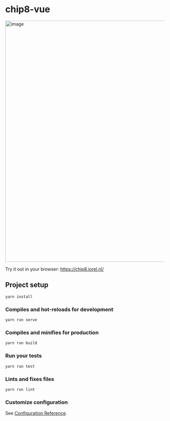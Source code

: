 # chip8-vue
<img width="762" alt="image" src="https://user-images.githubusercontent.com/6817390/158575964-4ae178c4-94f1-42bb-98ae-0420bbf435f1.png">

Try it out in your browser: https://chip8.iorel.nl/

## Project setup
```
yarn install
```

### Compiles and hot-reloads for development
```
yarn run serve
```

### Compiles and minifies for production
```
yarn run build
```

### Run your tests
```
yarn run test
```

### Lints and fixes files
```
yarn run lint
```

### Customize configuration
See [Configuration Reference](https://cli.vuejs.org/config/).
